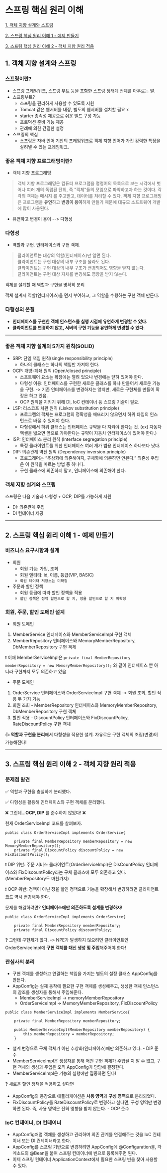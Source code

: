 # 스프링 핵심 원리 이해
[1. 객체 지향 설계와 스프링](#1-객체-지향-설계와-스프링)

[2. 스프링 핵심 원리 이해 1 - 예제 만들기](#2-스프링-핵심-원리-이해-1---예제-만들기)

[3. 스프링 핵심 원리 이해 2 - 객체 지향 원리 적용](#3-스프링-핵심-원리-이해-2---객체-지향-원리-적용)

## 1. 객체 지향 설계와 스프링

### 스프링이란?
* 스프링 프레임워크, 스프링 부트 등을 포함한 스프링 생태계 전체를 아우르는 말.
* 스프링부트?
  * 스프링을 편리하게 사용할 수 있도록 지원
  * Tomcat 같은 웹서버를 내장, 별도의 웹서버를 설치할 필요 x
  * starter 종속성 제공으로 쉬운 빌드 구성 가능
  * 프로덕션 준비 기능 제공
  * 관례에 의한 간결한 설정 
* 스프링의 핵심
  * 스프링은 자바 언어 기반의 프레임워크로 객체 지향 언어가 가진 강력한 특징을 살려낼 수 있는 프레임워크.
### 좋은 객체 지향 프로그래밍이란?
* 객체 지향 프로그래밍
> 객체 지향 프로그래밍은 컴퓨터 프로그램을 명령어의 목록으로 보는 시각에서 벗어나 여러 개의 독립된 단위, 즉 "객체"들의 모임으로 파악하고자 하는 것이다. 각각의 객체는 메시지 를 주고받고, 데이터를 처리할 수 있다. 
객체 지향 프로그래밍은 프로그램을 **유연**하고 **변경이 용이**하게 만들기 때문에 대규모 소프트웨어 개발에 많이 사용된다.

* 유연하고 변경이 용이 --> 다형성

### 다형성
* 역할과 구현. 인터페이스와 구현 객체. 
>클라이언트는 대상의 역할(인터페이스)만 알면 된다.\
클라이언트는 구현 대상의 내부 구조를 몰라도 된다.\
클라이언트는 구현 대상의 내부 구조가 변경되어도 영향을 받지 않는다.\
클라이언트는 구현 대상 자체를 변경해도 영향을 받지 않는다.

객체를 설계할 때 역할과 구현을 명확히 분리

객체 설계시 역할(인터페이스)을 먼저 부여하고, 그 역할을 수행하는 구현 객체 만든다.

### 다형성의 본질
- **인터페이스를 구현한 객체 인스턴스를 실행 시점에 유연하게 변경할 수 있다.**
- **클라이언트를 변경하지 않고, 서버의 구현 기능을 유연하게 변경할 수 있다.**

***
### 좋은 객체 지향 설계의 5가지 원칙(SOLID)
- SRP: 단일 책임 원칙(single responsibility principle)
  - 하나의 클래스는 하나의 책임만 가져야 한다. 
- OCP: 개방-폐쇄 원칙 (Open/closed principle)
  - 소프트웨어 요소는 확장에는 열려 있으나 변경에는 닫혀 있어야 한다.
  - 다형성 이용: 인터페이스를 구현한 새로운 클래스를 하나 만들어서 새로운 기능을 구현. -> 기존 인터페이스를 변경하지는 않지만, 새로운 구현체를 만들어 확장은 하고 있음.
  - OCP 원칙을 지키기 위해 DI, IoC 컨테이너 등 스프링 기술이 필요.
- LSP: 리스코프 치환 원칙 (Liskov substitution principle)
  - 프로그램의 객체는 프로그램의 정확성을 깨뜨리지 않으면서 하위 타입의 인스턴스로 바꿀 수 있어야 한다.
  - 다형성에서 하위 클래스는 인터페이스 규약을 다 지켜야 한다는 것. (ex) 자동차 엑셀을 밟으면 앞으로 가야한다는 규약이 자동차 인터페이스에 있어야 한다.)
- ISP: 인터페이스 분리 원칙 (Interface segregation principle)
  - 특정 클라이언트를 위한 인터페이스 여러 개가 범용 인터페이스 하나보다 낫다.
- DIP: 의존관계 역전 원칙 (Dependency inversion principle)
  - 프로그래머는 “추상화에 의존해야지, 구체화에 의존하면 안된다.” 의존성 주입은 이 원칙을 따르는 방법 중 하나다.
  - 구현 클래스에 의존하지 말고, 인터페이스에 의존해야 한다. 

### 객체 지향 설계와 스프링
스프링은 다음 기술과 다형성 + OCP, DIP를 가능하게 지원
- DI: 의존관계 주입
- DI 컨테이너 제공

***
## 2. 스프링 핵심 원리 이해 1 - 예제 만들기

### 비즈니스 요구사항과 설계
- 회원
  - 회원 기능: 가입, 조회
  - 회원 엔티티: id, 이름, 등급(VIP, BASIC)
  - `회원 데이터 저장소는 미확정`
- 주문과 할인 정책
  - 회원 등급에 따라 할인 정책을 적용
  - `할인 정책은 정액 할인으로 할 지, 정율 할인으로 할 지 미확정` 

### 회원, 주문, 할인 도메인 설계
- 회원 도메인
1) MemberService 인터페이스와 MemberServiceImpl 구현 객체
2) MemberRepository 인터페이스와 MemoryMemberRepository, DbMemberRepository 구현 객체

❗ 이때 MemberServiceImpl은 `private final MemberRepository memberRepository = new MemoryMemberRepository();` 와 같이 인터페이스 뿐 아니라 구현까지 모두 의존하고 있음

- 주문 도메인
1) OrderService 인터페이스와 OrderServiceImpl 구현 객체 -> 회원 조회, 할인 적용 두 가지 기능
2) 회원 조회 - MemberRepository 인터페이스와 MemoryMemberRepository, DbMemberRepository 구현 객체
3) 할인 적용 - DiscountPolicy 인터페이스와 FixDiscountPolicy, RateDiscountPolicy 구현 객체

👍 **역할과 구현을 분리**해서 다형성을 적용한 설계. 자유로운 구현 객체의 조립(변경)이 가능해진다! 

***
## 3. 스프링 핵심 원리 이해 2 - 객체 지향 원리 적용

### 문제점 발견

✅ 역할과 구현을 충실하게 분리했다. 

✅ 다형성을 활용해 인터페이스와 구현 객체를 분리했다.

❌ 그런데...**OCP, DIP** 를 준수하지 않았다! ❌

현재 OrderServiceImpl 코드를 살펴보자.

```
public class OrderServiceImpl implements OrderService{

    private final MemberRepository memberRepository = new MemoryMemberRepository();
    private final DiscountPolicy discountPolicy = new FixDiscountPolicy();
```

❗ DIP 위반: 주문 서비스 클라이언트(OrderServiceImpl)은 DisCountPolicy 인터페이스와 FixDiscountPolicy라는 구체 클래스에 모두 의존하고 있다. (MemberRepository도 마찬가지)

❗ OCP 위반: 정액이 아닌 정율 할인 정책으로 기능을 확장해서 변경하려면 클라이언트 코드 역시 변경해야 한다.

문제를 해결하려면? **인터페이스에만 의존하도록 설계를 변경하자!**

```
public class OrderServiceImpl implements OrderService{

    private final MemberRepository memberRepository;
    private final DiscountPolicy discountPolicy;
```

❓ 그런데 구현체가 없다. -> NPE가 발생하지 않으려면 클라이언트인 OrderServiceImpl에 **구현 객체를 대신 생성 및 주입**해주어야 한다!

### 관심사의 분리
- 구현 객체를 생성하고 연결하는 책임을 가지는 별도의 설정 클래스 AppConfig를 만든다. 
- AppConfig는 실제 동작에 필요한 구현 객체를 생성해주고, 생성한 객체 인스턴스의 참조를 생성자를 통해서 주입해준다.
  - MemberServiceImpl -> memoryMemberRepository
  - OrderServiceImpl -> MemoryMemberRepository, FixDiscountPolicy

```
public class MemberServiceImpl implements MemberService{

    private final MemberRepository memberRepository;

    public MemberServiceImpl(MemberRepository memberRepository) {
        this.memberRepository = memberRepository;
    }
```
- 설계 변경으로 구체 객체가 아닌 추상화(인터페이스)에만 의존하고 있다. - DIP 준수
- MemberServiceImpl은 생성자를 통해 어떤 구현 객체가 주입될 지 알 수 없고, 구현 객체의 생성과 주입은 오직 AppConfig가 담당해 결정한다.
- MemberServiceImpl은 기능의 실행에만 집중하면 된다! 

❓ 새로운 할인 정책을 적용하고 싶다면

- AppConfig의 등장으로 애플리케이션은 **사용 영역**과 **구성 영역**으로 분리되었다.
- FixDiscountPolicy를 RateDiscountPolicy로 변경하고 싶다면, 구성 영역만 변경하면 된다. 즉, 사용 영역은 전혀 영향을 받지 않는다. - OCP 준수

### IoC 컨테이너, DI 컨테이너
- AppConfig처럼 객체를 생성하고 관리하며 의존 관계를 연결해주는 것을 IoC 컨테이너 또는 DI 컨테이너라고 한다.
- AppConfig를 스프링 기반으로 변경하려면 AppConfig에 @Configuration을, 각 메소드의 @Bean을 붙여 스프링 컨테이너에 빈으로 등록해주면 된다.
- 이제 스프링 컨테이너 ApplicationContext에서 필요한 스프링 빈을 찾아 사용할 수 있다.
